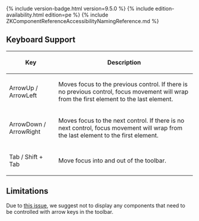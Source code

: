  {% include
version-badge.html version=9.5.0 %} {% include edition-availability.html edition=pe %} {% include
ZKComponentReferenceAccessibilityNamingReference.md %}

## Keyboard Support

<table>
<thead>
<tr class="header">
<th><center>
<p>Key</p>
</center></th>
<th><center>
<p>Description</p>
</center></th>
</tr>
</thead>
<tbody>
<tr class="odd">
<td><p>ArrowUp / ArrowLeft</p></td>
<td><p>Moves focus to the previous control. If there is no previous
control, focus movement will wrap from the first element to the last
element.</p></td>
</tr>
<tr class="even">
<td><p>ArrowDown / ArrowRight</p></td>
<td><p>Moves focus to the next control. If there is no next control,
focus movement will wrap from the last element to the first
element.</p></td>
</tr>
<tr class="odd">
<td><p>Tab / Shift + Tab</p></td>
<td><p>Move focus into and out of the toolbar.</p></td>
</tr>
</tbody>
</table>

## Limitations

Due to [this issue](https://github.com/w3c/aria-practices/issues/1283),
we suggest not to display any components that need to be controlled with
arrow keys in the toolbar.
